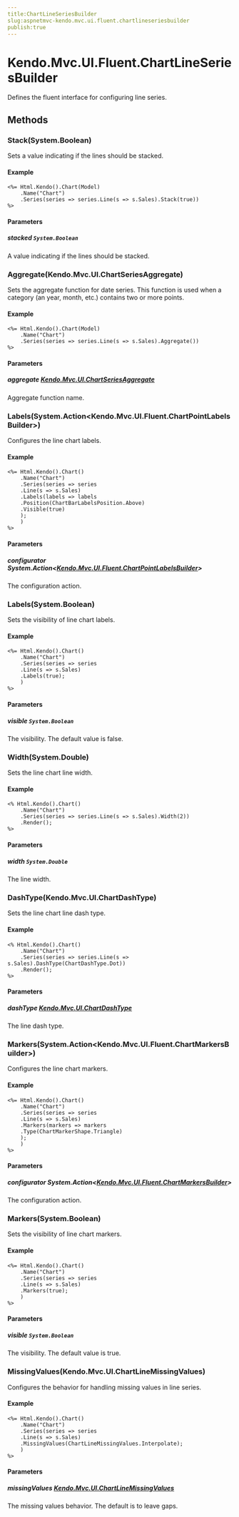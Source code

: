```yaml
---
title:ChartLineSeriesBuilder
slug:aspnetmvc-kendo.mvc.ui.fluent.chartlineseriesbuilder
publish:true
---
```


# Kendo.Mvc.UI.Fluent.ChartLineSeriesBuilder
Defines the fluent interface for configuring line series.



## Methods

### Stack(System.Boolean)
Sets a value indicating if the lines should be stacked.

#### Example

    <%= Html.Kendo().Chart(Model)
        .Name("Chart")
        .Series(series => series.Line(s => s.Sales).Stack(true))
    %>
        


#### Parameters

##### stacked `System.Boolean`
A value indicating if the lines should be stacked.




### Aggregate(Kendo.Mvc.UI.ChartSeriesAggregate)
Sets the aggregate function for date series.
            This function is used when a category (an year, month, etc.) contains two or more points.

#### Example

    <%= Html.Kendo().Chart(Model)
        .Name("Chart")
        .Series(series => series.Line(s => s.Sales).Aggregate())
    %>
        


#### Parameters

##### aggregate [Kendo.Mvc.UI.ChartSeriesAggregate](/api/wrappers/aspnet-mvc/Kendo.Mvc.UI/ChartSeriesAggregate)
Aggregate function name.




### Labels(System.Action\<Kendo.Mvc.UI.Fluent.ChartPointLabelsBuilder\>)
Configures the line chart labels.

#### Example

    <%= Html.Kendo().Chart()
        .Name("Chart")
        .Series(series => series
        .Line(s => s.Sales)
        .Labels(labels => labels
        .Position(ChartBarLabelsPosition.Above)
        .Visible(true)
        );
        )
    %>
        


#### Parameters

##### configurator System.Action<[Kendo.Mvc.UI.Fluent.ChartPointLabelsBuilder](/api/wrappers/aspnet-mvc/Kendo.Mvc.UI.Fluent/ChartPointLabelsBuilder)>
The configuration action.




### Labels(System.Boolean)
Sets the visibility of line chart labels.

#### Example

    <%= Html.Kendo().Chart()
        .Name("Chart")
        .Series(series => series
        .Line(s => s.Sales)
        .Labels(true);
        )
    %>
        


#### Parameters

##### visible `System.Boolean`
The visibility. The default value is false.




### Width(System.Double)
Sets the line chart line width.

#### Example

    <% Html.Kendo().Chart()
        .Name("Chart")
        .Series(series => series.Line(s => s.Sales).Width(2))
        .Render();
    %>
        


#### Parameters

##### width `System.Double`
The line width.




### DashType(Kendo.Mvc.UI.ChartDashType)
Sets the line chart line dash type.

#### Example

    <% Html.Kendo().Chart()
        .Name("Chart")
        .Series(series => series.Line(s => s.Sales).DashType(ChartDashType.Dot))
        .Render();
    %>
        


#### Parameters

##### dashType [Kendo.Mvc.UI.ChartDashType](/api/wrappers/aspnet-mvc/Kendo.Mvc.UI/ChartDashType)
The line dash type.




### Markers(System.Action\<Kendo.Mvc.UI.Fluent.ChartMarkersBuilder\>)
Configures the line chart markers.

#### Example

    <%= Html.Kendo().Chart()
        .Name("Chart")
        .Series(series => series
        .Line(s => s.Sales)
        .Markers(markers => markers
        .Type(ChartMarkerShape.Triangle)
        );
        )
    %>
        


#### Parameters

##### configurator System.Action<[Kendo.Mvc.UI.Fluent.ChartMarkersBuilder](/api/wrappers/aspnet-mvc/Kendo.Mvc.UI.Fluent/ChartMarkersBuilder)>
The configuration action.




### Markers(System.Boolean)
Sets the visibility of line chart markers.

#### Example

    <%= Html.Kendo().Chart()
        .Name("Chart")
        .Series(series => series
        .Line(s => s.Sales)
        .Markers(true);
        )
    %>
        


#### Parameters

##### visible `System.Boolean`
The visibility. The default value is true.




### MissingValues(Kendo.Mvc.UI.ChartLineMissingValues)
Configures the behavior for handling missing values in line series.

#### Example

    <%= Html.Kendo().Chart()
        .Name("Chart")
        .Series(series => series
        .Line(s => s.Sales)
        .MissingValues(ChartLineMissingValues.Interpolate);
        )
    %>
        


#### Parameters

##### missingValues [Kendo.Mvc.UI.ChartLineMissingValues](/api/wrappers/aspnet-mvc/Kendo.Mvc.UI/ChartLineMissingValues)
The missing values behavior. The default is to leave gaps.





